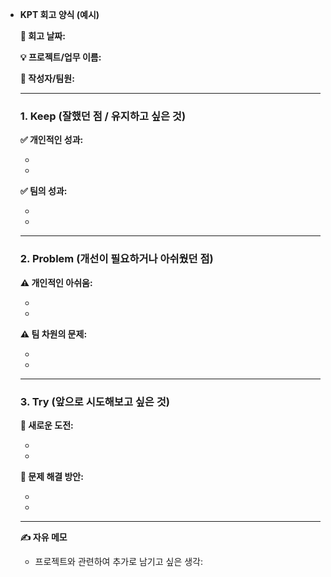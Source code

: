 

- **KPT 회고 양식 (예시)**
    
    **📅 회고 날짜:**
    
    **💡 프로젝트/업무 이름:**
    
    **👥 작성자/팀원:**
    
    ---
    
    ### **1. Keep (잘했던 점 / 유지하고 싶은 것)**
    
    **✅ 개인적인 성과:**
    
    - 
    - 
    
    **✅ 팀의 성과:**
    
    - 
    - 
    
    ---
    
    ### **2. Problem (개선이 필요하거나 아쉬웠던 점)**
    
    **⚠️ 개인적인 아쉬움:**
    
    - 
    - 
    
    **⚠️ 팀 차원의 문제:**
    
    - 
    - 
    
    ---
    
    ### **3. Try (앞으로 시도해보고 싶은 것)**
    
    **🌟 새로운 도전:**
    
    - 
    - 
    
    **🌟 문제 해결 방안:**
    
    - 
    - 
    
    ---
    
    **✍️ 자유 메모**
    
    - 프로젝트와 관련하여 추가로 남기고 싶은 생각:
